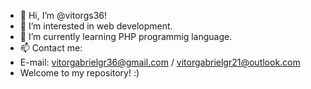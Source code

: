 - 👋 Hi, I’m @vitorgs36!
- 👀 I’m interested in web development.
- 🌱 I’m currently learning PHP programmig language.
- 📫 Contact me:
- E-mail: vitorgabrielgr36@gmail.com / vitorgabrielgr21@outlook.com
- Welcome to my repository! :) 
